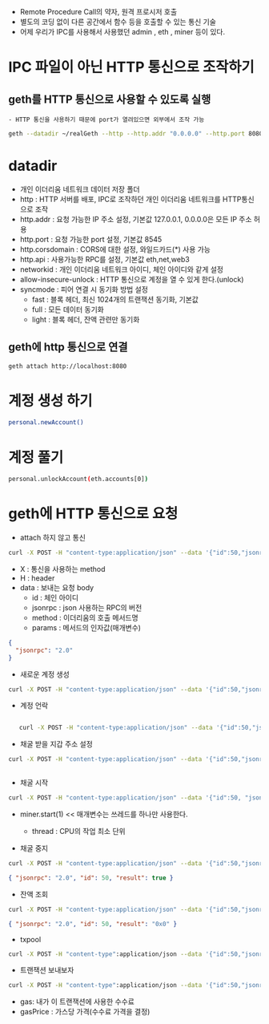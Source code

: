 - Remote Procedure Call의 약자, 원격 프로시저 호출
- 별도의 코딩 없이 다른 공간에서 함수 등을 호출할 수 있는 통신 기술
- 어제 우리가 IPC를 사용해서 사용했던 admin , eth , miner 등이 있다.

# IPC 파일이 아닌 HTTP 통신으로 조작하기

## geth를 HTTP 통신으로 사용할 수 있도록 실행

    - HTTP 통신을 사용하기 때문에 port가 열려있으면 외부에서 조작 가능

```sh
geth --datadir ~/realGeth --http --http.addr "0.0.0.0" --http.port 8080 --http.corsdomain "*" --http.api "admin,miner,txpool,web3,personal,eth,net" --allow-insecure-unlock --syncmode full --networkid 50
```

# datadir

- 개인 이더리움 네트워크 데이터 저장 폴더
- http : HTTP 서버를 배포, IPC로 조작하던 개인 이더리움 네트워크를 HTTP통신으로 조작
- http.addr : 요청 가능한 IP 주소 설정, 기본값 127.0.0.1, 0.0.0.0은 모든 IP 주소 허용
- http.port : 요청 가능한 port 설정, 기본값 8545
- http.corsdomain : CORS에 대한 설정, 와일드카드(\*) 사용 가능
- http.api : 사용가능한 RPC를 설정, 기본값 eth,net,web3
- networkid : 개인 이더리움 네트워크 아이디, 체인 아이디와 같게 설정
- allow-insecure-unlock : HTTP 통신으로 계정을 열 수 있게 한다.(unlock)
- syncmode : 피어 연결 시 동기화 방법 설정
  - fast : 블록 헤더, 최신 1024개의 트랜잭션 동기화, 기본값
  - full : 모든 데이터 동기화
  - light : 블록 헤더, 잔액 관련만 동기화

## geth에 http 통신으로 연결

```sh
geth attach http://localhost:8080
```

# 계정 생성 하기

```sh
personal.newAccount()

```

# 계정 풀기

```sh
personal.unlockAccount(eth.accounts[0])
```

# geth에 HTTP 통신으로 요청

- attach 하지 않고 통신

```sh
curl -X POST -H "content-type:application/json" --data '{"id":50,"jsonrpc":"2.0","method":"eth_accounts","params":[]}' http://localhost:8080

```

- X : 통신을 사용하는 method
- H : header
- data : 보내는 요청 body
  - id : 체인 아이디
  - jsonrpc : json 사용하는 RPC의 버전
  - method : 이더리움의 호출 메서드명
  - params : 메서드의 인자값(매개변수)

```json
{
  "jsonrpc": "2.0"
}
```

- 새로운 계정 생성

```sh
curl -X POST -H "content-type:application/json" --data '{"id":50,"jsonrpc":"2.0","method":"personal_newAccount","params":["1234"]}' http://localhost:8080
```

- 계정 언락

```sh

   curl -X POST -H "content-type:application/json" --data '{"id":50,"jsonrpc":"2.0","method":"personal_unlockAccount","params":["0x519c1a08dd063ddc8d8b0c391c9bd8ecf9171c34","1234"]}' http://localhost:8080

```

- 채굴 받을 지갑 주소 설정

```sh
curl -X POST -H "content-type:application/json" --data '{"id":50,"jsonrpc":"2.0","method":"miner_setEtherbase","params":["0x519c1a08dd063ddc8d8b0c391c9bd8ecf9171c34"]}' http://localhost:8080
```

```json

```

- 채굴 시작

```sh
curl -X POST -H "content-type:application/json" --data '{"id":50, "jsonrpc":"2.0","method":"miner_start","params":[1]}' http://127.0.0.1:8080

```

- miner.start(1) << 매개변수는 쓰레드를 하나만 사용한다.

  - thread : CPU의 작업 최소 단위

- 채굴 중지

```sh
curl -X POST -H "content-type:application/json" --data '{"id":50,"jsonrpc":"2.0","method":"miner_stop","params":[]}' http://localhost:8080
```

```json
{ "jsonrpc": "2.0", "id": 50, "result": true }
```

- 잔액 조회

```sh
curl -X POST -H "content-type:application/json" --data '{"id":50,"jsonrpc":"2.0","method":"eth_getBalance","params":["0x519c1a08dd063ddc8d8b0c391c9bd8ecf9171c34","latest"]}' http://localhost:8080
```

```json
{ "jsonrpc": "2.0", "id": 50, "result": "0x0" }
```

- txpool

```sh
curl -X POST -H "content-type":application/json --data '{"id":50,"jsonrpc":"2.0","method":"txpool_content"}' http://localhost:8080
```

- 트랜잭션 보내보자

```sh
curl -X POST -H "content-type":application/json --data '{"id":50,"jsonrpc":"2.0","method":"eth_sendTransaction","params":[{"from":"0x519c1a08dd063ddc8d8b0c391c9bd8ecf9171c34","to":"0x81f4a5801e7fc9f0e1651b4dddef911c6d8ff7bd","value":"0x3B9ACA00","gas":"0x15f90","gasPrice":"0x4BAF0"}]}' http://localhost:8080
```

- gas: 내가 이 트랜잭션에 사용한 수수료
- gasPrice : 가스당 가격(수수료 가격을 결정)
